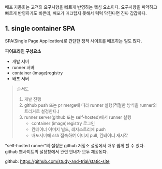 배포 자동화는 고객의 요구사항을 빠르게 반영하는 핵심 요소이다. 요구사항을 파악하고 빠르게 반영하기도 바쁜데,
배포가 매끄럽지 못해서 턱턱 막힌다면 진짜 갑갑하다.

## 1. single container SPA

SPA(Single Page Application)로 간단한 정적 사이트를 배포하는 일도 많다.

**파이프라인 구성요소**

- 개발 서버
- runner 서버
- container (image)registry
- 배포 서버

> 순서도
> 1. 개발 진행
> 2. github push 또는 pr merge에 따라 runner 실행(적절한 방식을 runner의 트리거로 설정한다.)
> 3. runner server(github 또는 self-hosted)에서 runner 실행
>    - container (image)registry 로그인
>    - 컨테이너 이미지 빌드, 레지스트리에 push
>    - 배포서버에 ssh 접속하여 이미지 pull, 컨테이너 재시작

"self-hosted runner"의 설정은 github 저장소 설정에서 매우 쉽게 할 수 있다. github 웹사이트의 설정창에서 관련 안내가 모두 제공된다.

github: <https://github.com/study-and-trial/static-site>

